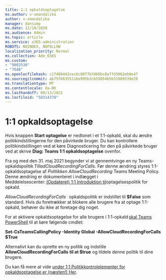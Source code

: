 ```yaml
---
title: 1:1 opkaldsoptagelse
ms.author: v-smandalika
author: v-smandalika
manager: dansimp
ms.date: 12/18/2020
ms.audience: Admin
ms.topic: article
ms.service: o365-administration
ROBOTS: NOINDEX, NOFOLLOW
localization_priority: Normal
ms.collection: Adm_O365
ms.custom:
- "9002530"
- "7648"
ms.openlocfilehash: c17408442cec6c0877b7d66bc8a7fd3062eb0e47
ms.sourcegitcommit: ab75f66355116e995b3cb5505465b31989339e28
ms.translationtype: MT
ms.contentlocale: da-DK
ms.lasthandoff: 08/13/2021
ms.locfileid: "58314378"
---
```

# <a name="11-call-recording"></a>1:1 opkaldsoptagelse

Hvis knappen **Start optagelse** er nedtonet i et 1:1-opkald, skal du ændre politikindstillingerne for den påvirkede bruger. Du kan kontrollere politikindstillingen ved at køre Diagnosticering for den på påvirkede bruger ved at skrive **Diag: Teams 1:1 opkaldsoptagelse** ovenfor.     

Fra og med den 31. maj 2021 begynder vi at gennemtvinge en ny Teams-opkaldspolitik *TilladCloudRecordingForCalls*. Før denne ændring styres 1:1-opkaldsoptagelse af *Politikken AllowCloudRecording* Teams Meeting Policy. Denne ændring er dokumenteret i indlægget i Meddelelsescenter: [(Opdateret) 1:1 Introduktion til](https://portal.microsoft.com/Adminportal/Home?ref=MessageCenter/:/messages/MC238796)optagelsespolitik for opkald.  

*AllowCloudRecordingForCalls*   opkaldspolitik er indstillet til **$False** som standard. Hvis du foretrækker at blokere alle brugere fra at optage 1:1-opkald, behøver du ikke at foretage dig noget.  

For at aktivere opkaldsoptagelse for alle brugere i 1:1-opkald [skal Teams PowerShell](https://docs.microsoft.com/microsoftteams/teams-powershell-install) til at køre følgende cmdlet: 

**Set-CsTeamsCallingPolicy -Identity Global -AllowCloudRecordingForCalls $True** 

Alternativt kan du oprette en ny politik og indstille **AllowCloudRecordingForCalls** **til at $true** og tildele denne politik til dine brugere. 

Du kan få mere at vide [under 1:1 Politikkontrolelementer for opkaldsoptagelse er (næsten!) Her](https://techcommunity.microsoft.com/t5/microsoft-teams-support/1-1-call-recording-policy-controls-are-almost-here/ba-p/2217668).
